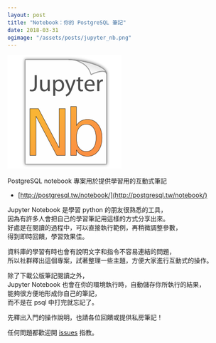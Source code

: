 ```yaml
---
layout: post
title: "Notebook：你的 PostgreSQL 筆記"
date: 2018-03-31
ogimage: "/assets/posts/jupyter_nb.png"
---
```

![](/assets/posts/jupyter_nb.png)

PostgreSQL notebook 專案用於提供學習用的互動式筆記
- [http://postgresql.tw/notebook/](http://postgresql.tw/notebook/)

Jupyter Notebook 是學習 python 的朋友很熟悉的工具，<br/>
因為有許多人會把自己的學習筆記用這樣的方式分享出來。<br/>
好處是在閱讀的過程中，可以直接執行範例，再稍微調整參數，<br/>
得到即時回饋，學習效果佳。

資料庫的學習有時也會有說明文字和指令不容易連結的問題，<br/>
所以社群釋出這個專案，試著整理一些主題，方便大家進行互動式的操作。

除了下載公版筆記閱讀之外，<br/>
Jupyter Notebook 也會在你的環境執行時，自動儲存你所執行的結果，<br/>
能夠很方便地形成你自己的筆記，<br/>
而不是在 psql 中打完就忘記了。

先釋出入門的操作說明，也請各位回饋或提供私房筆記！

任何問題都歡迎開 [issues](https://github.com/pgsql-tw/notebook/issues) 指教。
